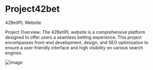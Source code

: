 # Project42bet

42BetIPL Website

Project Overview:
The 42BetIPL website is a comprehensive platform designed to offer users a seamless betting experience. 
This project encompasses front-end development, design, and SEO optimization to ensure a user-friendly interface and high visibility on various 
search engines.



![image](https://github.com/user-attachments/assets/b3287e3f-12ce-434a-90ce-0868ad2d5156)


